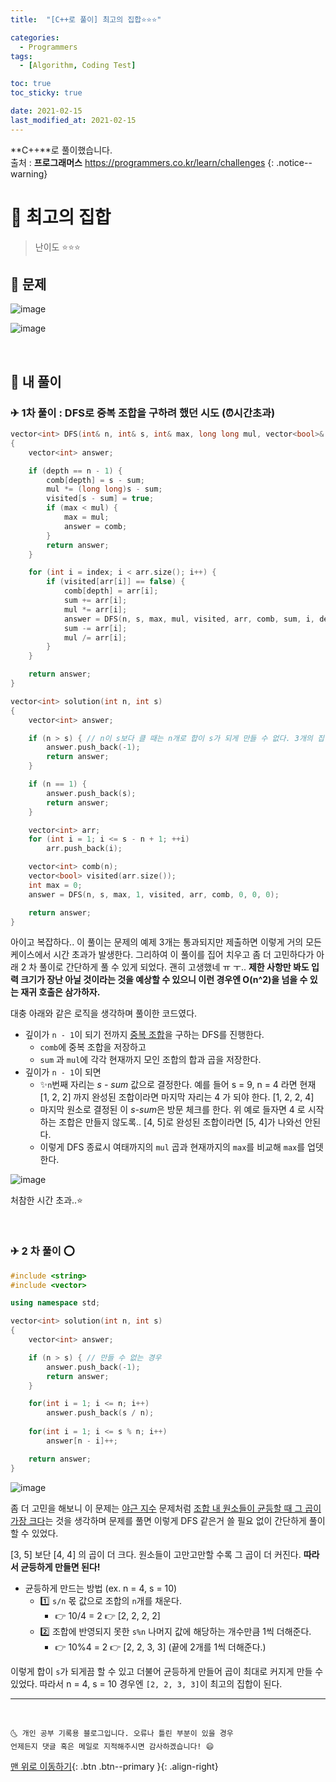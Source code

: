 ```yaml
---
title:  "[C++로 풀이] 최고의 집합⭐⭐⭐" 

categories:
  - Programmers
tags:
  - [Algorithm, Coding Test]

toc: true
toc_sticky: true

date: 2021-02-15
last_modified_at: 2021-02-15
---
```

**C++**로 풀이했습니다.  
출처 : **프로그래머스** <https://programmers.co.kr/learn/challenges>
{: .notice--warning}

# 📌 최고의 집합

> 난이도 ⭐⭐⭐

## 🚀 문제

![image](https://user-images.githubusercontent.com/42318591/107913644-24f09b80-6fa4-11eb-8b01-5ce99aa9f2e5.png)

![image](https://user-images.githubusercontent.com/42318591/107913654-2ae67c80-6fa4-11eb-9af5-4a255dff0b2b.png)


<br>

## 🚀 내 풀이

### ✈  1차 풀이 : DFS로 중복 조합을 구하려 했던 시도 (⏰시간초과)

```cpp
vector<int> DFS(int& n, int& s, int& max, long long mul, vector<bool>& visited, vector<int>& arr, vector<int> comb, int sum, int index, int depth)
{
    vector<int> answer;

    if (depth == n - 1) {
        comb[depth] = s - sum;
        mul *= (long long)s - sum;
        visited[s - sum] = true;
        if (max < mul) {
            max = mul;
            answer = comb;
        } 
        return answer;
    }

    for (int i = index; i < arr.size(); i++) {
        if (visited[arr[i]] == false) {
            comb[depth] = arr[i];
            sum += arr[i];
            mul *= arr[i];
            answer = DFS(n, s, max, mul, visited, arr, comb, sum, i, depth + 1);
            sum -= arr[i];
            mul /= arr[i];
        }
    }

    return answer;
}

vector<int> solution(int n, int s)
{
    vector<int> answer;

    if (n > s) { // n이 s보다 클 때는 n개로 합이 s가 되게 만들 수 없다. 3개의 집합으로 2를 표현한다면 못해도 {1 1 1}로 해야하는데 이는 2를 넘긴다. 
        answer.push_back(-1);
        return answer;
    }

    if (n == 1) {
        answer.push_back(s);
        return answer;
    }

    vector<int> arr;
    for (int i = 1; i <= s - n + 1; ++i)
        arr.push_back(i);

    vector<int> comb(n);
    vector<bool> visited(arr.size());
    int max = 0;
    answer = DFS(n, s, max, 1, visited, arr, comb, 0, 0, 0);

    return answer;
}
```


아이고 복잡하다.. 이 풀이는 문제의 예제 3개는 통과되지만 제출하면 이렇게 거의 모든 케이스에서 시간 초과가 발생한다. 그리하여 이 풀이를 집어 치우고 좀 더 고민하다가 아래 2 차 풀이로 간단하게 풀 수 있게 되었다. 괜히 고생했네 ㅠ ㅜ.. **제한 사항만 봐도 입력 크기가 장난 아닐 것이라는 것을 예상할 수 있으니 이런 경우엔 O(n^2)을 넘을 수 있는 재귀 호출은 삼가하자.**

대충 아래와 같은 로직을 생각하며 풀이한 코드였다.

- 깊이가 `n - 1`이 되기 전까지 <u>중복 조합</u>을 구하는 DFS를 진행한다.
  - `comb`에 중복 조합을 저장하고
  - `sum` 과 `mul`에 각각 현재까지 모인 조합의 합과 곱을 저장한다. 
- 깊이가 `n - 1`이 되면 
  - ✨`n`번째 자리는 *s - sum* 값으로 결정한다. 예를 들어 s = 9, n = 4 라면 현재 [1, 2, 2] 까지 완성된 조합이라면 마지막 자리는 4 가 되야 한다. [1, 2, 2, 4]
  - 마지막 원소로 결정된 이 *s-sum*은 방문 체크를 한다. 위 예로 들자면 4 로 시작하는 조합은 만들지 않도록.. [4, 5]로 완성된 조합이라면 [5, 4]가 나와선 안된다. 
  - 이렇게 DFS 종료시 여태까지의 `mul` 곱과 현재까지의 `max`를 비교해 `max`를 업뎃한다. 

  
![image](https://user-images.githubusercontent.com/42318591/108346596-e61c4900-7222-11eb-9f31-b6cb516fe5b9.png)

처참한 시간 초과..⭐


<br>

### ✈ 2 차 풀이 ⭕

```cpp
#include <string>
#include <vector>

using namespace std;

vector<int> solution(int n, int s)
{
    vector<int> answer;

    if (n > s) { // 만들 수 없는 경우
        answer.push_back(-1);
        return answer;
    }

    for(int i = 1; i <= n; i++)
        answer.push_back(s / n);
    
    for(int i = 1; i <= s % n; i++)
        answer[n - i]++;

    return answer;
}
```

![image](https://user-images.githubusercontent.com/42318591/108346658-f6ccbf00-7222-11eb-9845-cd0b4f3b42fb.png)

좀 더 고민을 해보니 이 문제는 [야근 지수](https://ansohxxn.github.io/programmers/98/) 문제처럼 <u>조합 내 원소들이 균등할 때 그 곱이 가장 크다</u>는 것을 생각하며 문제를 풀면 이렇게 DFS 같은거 쓸 필요 없이 간단하게 풀이할 수 있었다. 

[3, 5] 보단 [4, 4] 의 곱이 더 크다. 원소들이 고만고만할 수록 그 곱이 더 커진다. **따라서 균등하게 만들면 된다!**

- 균등하게 만드는 방법 (ex. n = 4, s = 10)
  - 1️⃣ `s/n` 몫 값으로 조합의 `n`개를 채운다.
    - 👉 10/4 = 2 👉 [2, 2, 2, 2]
  - 2️⃣ 조합에 반영되지 못한 `s%n` 나머지 값에 해당하는 개수만큼 1씩 더해준다. 
    - 👉 10%4 = 2 👉 [2, 2, 3, 3]  (끝에 2개를 1씩 더해준다.)

이렇게 합이 `s`가 되게끔 할 수 있고 더불어 균등하게 만들어 곱이 최대로 커지게 만들 수 있었다. 따라서 n = 4, s = 10 경우엔 `[2, 2, 3, 3]`이 최고의 집합이 된다.

***
<br>

    🌜 개인 공부 기록용 블로그입니다. 오류나 틀린 부분이 있을 경우 
    언제든지 댓글 혹은 메일로 지적해주시면 감사하겠습니다! 😄

[맨 위로 이동하기](#){: .btn .btn--primary }{: .align-right}